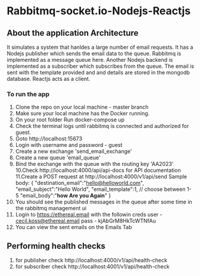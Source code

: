 # Rabbitmq-socket.io-Nodejs-Reactjs


## About the application Architecture
It simulates a system that hanldes a large number of email requests. It has a Nodejs publisher which sends the email data  to the queue. Rabbitmq is implemented as a message queue here. Another Nodejs backend is implemented as a subscriber which subscribes from the queue. The email is sent with the template provided and and details are stored in the mongodb database.
Reactjs acts as a client.



### To run the app
1. Clone the repo on your local machine - master branch </br> 
2. Make sure your local machine has the Docker running.
3. On your root folder Run docker-compose up </br> 
4. Check the terminal logs until  rabbitmq is connected and authorized for guest. 
5. Goto http://localhost:15673
6. Login with username and password - guest 
7. Create a new exchange  'send_email_exchange'
8. Create a new queue 'email_queue'
9. Bind the exchange with the queue with the routing key 'AA2023'
10.Check http://localhost:4000/api/api-docs for API documentation
11.Create a POST request at http://localhost:4000/v1/api/send
    Sample body:
    {
        "destination_email":"hello@helloworld.com",
        "email_subject":"Hello World",
        "email_template":1, // choose between 1-5
        "email_body":"<b>how Are you Again</b>"
    }
12. You should see the published messages in the queue after some time in the rabbitmq management ui
13. Login to https://ethereal.email with the followin creds
        user - cecil.koss@ethereal.email
        pass - kjAbGrM8HkTcWTNfAu
14. You can view the sent emails on the Emails Tab




## Performing health checks 

1. for publisher check http://localhost:4000/v1/api/health-check </br>
2. for subscriber check http://localhost:4001/v1/api/health-check
